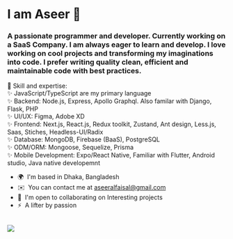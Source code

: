 I am Aseer 👋
================================
<h3>A passionate programmer and developer. Currently working on a SaaS Company. I am always eager to learn and develop. I love working on cool projects and transforming my imaginations into code. I prefer writing quality clean, efficient and maintainable code with best practices.</h3>

🎯 Skill and expertise:<br> ✨ JavaScript/TypeScript are my primary language<br> ✨ Backend: Node.js, Express, Apollo Graphql. Also familar with Django, Flask, PHP <br> ✨ UI/UX: Figma, Adobe XD<br> ✨ Frontend: Next.js, React.js, Redux toolkit, Zustand, Ant design, Less.js, Saas, Stiches, Headless-UI/Radix<br> ✨ Database: MongoDB, Firebase (BaaS), PostgreSQL<br> ✨ ODM/ORM: Mongoose, Sequelize, Prisma <br> ✨ Mobile Development: Expo/React Native, Familiar with Flutter, Android studio, Java native developemnt <br>

*   🌍  I'm based in Dhaka, Bangladesh
*   ✉️  You can contact me at [aseeralfaisal@gmail.com](mailto:aseeralfaisal@gmail.com)
*   🤝  I'm open to collaborating on Interesting projects
*   ⚡  A lifter by passion
<br>
<a href="http://www.github.com/aseeralfaisal"><img src="https://github-readme-streak-stats.herokuapp.com/?user=aseeralfaisal&stroke=ffffff&background=181824&ring=6366f1&fire=6366f1&currStreakNum=ffffff&currStreakLabel=6366f1&sideNums=ffffff&sideLabels=ffffff&dates=ffffff&hide_border=true" /></a>
